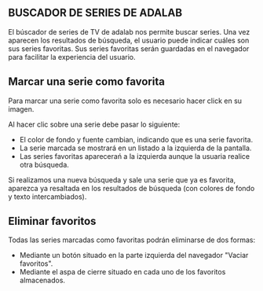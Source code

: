 BUSCADOR DE SERIES DE ADALAB
-----------------------------

El búscador de series de TV de adalab nos permite buscar series. Una vez aparecen los resultados de búsqueda, el usuario puede indicar cuáles son sus series favoritas. Sus series favoritas serán guardadas en el navegador para facilitar la experiencia del usuario.

Marcar una serie como favorita
-----------------------------------
Para marcar una serie como favorita solo es necesario hacer click en su imagen. 

Al hacer clic sobre una serie debe pasar lo siguiente:
- El color de fondo y fuente cambian, indicando que es una serie favorita.
- La serie marcada se mostrará en un listado a la izquierda de la pantalla. 
- Las series favoritas aparecerań a la izquierda aunque la usuaria realice otra búsqueda.

Si realizamos una nueva búsqueda y sale una serie que ya es favorita, aparezca ya resaltada en los resultados de búsqueda (con colores de fondo y texto intercambiados).

Eliminar favoritos
--------------------------
Todas las series marcadas como favoritas podrán eliminarse de dos formas:

- Mediante un botón situado en la parte izquierda del navegador "Vaciar favoritos".
- Mediante el aspa de cierre situado en cada uno de los favoritos almacenados.


